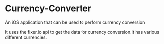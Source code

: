 # Currency-Converter
An iOS application that can be used to perform currency conversion

It uses the fixer.io api to get the data for currency conversion.It has various different currencies.
